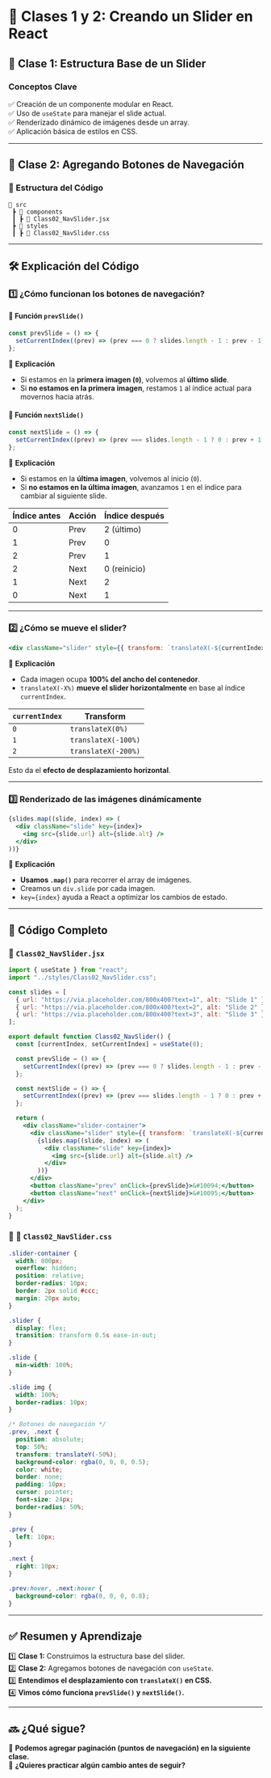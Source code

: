 # 📖 Clases 1 y 2: Creando un Slider en React

## 📌 Clase 1: Estructura Base de un Slider
### **Conceptos Clave**
✅ Creación de un componente modular en React.  
✅ Uso de `useState` para manejar el slide actual.  
✅ Renderizado dinámico de imágenes desde un array.  
✅ Aplicación básica de estilos en CSS.  

---

## 📌 Clase 2: Agregando Botones de Navegación

### 📂 Estructura del Código
```
📁 src  
 ┣ 📂 components  
 ┃ ┣ 📜 Class02_NavSlider.jsx  
 ┣ 📂 styles  
 ┃ ┣ 📜 Class02_NavSlider.css  
```

---

## 🛠 Explicación del Código

### 1️⃣ ¿Cómo funcionan los botones de navegación?

#### 🔹 Función `prevSlide()`
```jsx
const prevSlide = () => {
  setCurrentIndex((prev) => (prev === 0 ? slides.length - 1 : prev - 1));
};
```
📌 **Explicación**  
- Si estamos en la **primera imagen (`0`)**, volvemos al **último slide**.  
- Si **no estamos en la primera imagen**, restamos `1` al índice actual para movernos hacia atrás.  

#### 🔹 Función `nextSlide()`
```jsx
const nextSlide = () => {
  setCurrentIndex((prev) => (prev === slides.length - 1 ? 0 : prev + 1));
};
```
📌 **Explicación**  
- Si estamos en la **última imagen**, volvemos al inicio (`0`).  
- Si **no estamos en la última imagen**, avanzamos `1` en el índice para cambiar al siguiente slide.  

| Índice antes | Acción   | Índice después |
|-------------|---------|---------------|
| 0           | Prev    | 2 (último)    |
| 1           | Prev    | 0             |
| 2           | Prev    | 1             |
| 2           | Next    | 0 (reinicio)  |
| 1           | Next    | 2             |
| 0           | Next    | 1             |

---

### 2️⃣ ¿Cómo se mueve el slider?

```jsx
<div className="slider" style={{ transform: `translateX(-${currentIndex * 100}%)` }}>
```
📌 **Explicación**  
- Cada imagen ocupa **100% del ancho del contenedor**.  
- `translateX(-X%)` **mueve el slider horizontalmente** en base al índice `currentIndex`.  

| `currentIndex` | Transform |
|--------------|-------------|
| `0`          | `translateX(0%)` |
| `1`          | `translateX(-100%)` |
| `2`          | `translateX(-200%)` |

Esto da el **efecto de desplazamiento horizontal**.

---

### 3️⃣ Renderizado de las imágenes dinámicamente  
```jsx
{slides.map((slide, index) => (
  <div className="slide" key={index}>
    <img src={slide.url} alt={slide.alt} />
  </div>
))}
```
📌 **Explicación**  
- **Usamos `.map()`** para recorrer el array de imágenes.  
- Creamos un `div.slide` por cada imagen.  
- `key={index}` ayuda a React a optimizar los cambios de estado.  

---

## 📌 Código Completo

### 📜 `Class02_NavSlider.jsx`
```jsx
import { useState } from "react";
import "../styles/Class02_NavSlider.css";

const slides = [
  { url: "https://via.placeholder.com/800x400?text=1", alt: "Slide 1" },
  { url: "https://via.placeholder.com/800x400?text=2", alt: "Slide 2" },
  { url: "https://via.placeholder.com/800x400?text=3", alt: "Slide 3" },
];

export default function Class02_NavSlider() {
  const [currentIndex, setCurrentIndex] = useState(0);

  const prevSlide = () => {
    setCurrentIndex((prev) => (prev === 0 ? slides.length - 1 : prev - 1));
  };

  const nextSlide = () => {
    setCurrentIndex((prev) => (prev === slides.length - 1 ? 0 : prev + 1));
  };

  return (
    <div className="slider-container">
      <div className="slider" style={{ transform: `translateX(-${currentIndex * 100}%)` }}>
        {slides.map((slide, index) => (
          <div className="slide" key={index}>
            <img src={slide.url} alt={slide.alt} />
          </div>
        ))}
      </div>
      <button className="prev" onClick={prevSlide}>&#10094;</button>
      <button className="next" onClick={nextSlide}>&#10095;</button>
    </div>
  );
}
```

### 🎨 **📜 `Class02_NavSlider.css`**
```css
.slider-container {
  width: 800px;
  overflow: hidden;
  position: relative;
  border-radius: 10px;
  border: 2px solid #ccc;
  margin: 20px auto;
}

.slider {
  display: flex;
  transition: transform 0.5s ease-in-out;
}

.slide {
  min-width: 100%;
}

.slide img {
  width: 100%;
  border-radius: 10px;
}

/* Botones de navegación */
.prev, .next {
  position: absolute;
  top: 50%;
  transform: translateY(-50%);
  background-color: rgba(0, 0, 0, 0.5);
  color: white;
  border: none;
  padding: 10px;
  cursor: pointer;
  font-size: 24px;
  border-radius: 50%;
}

.prev {
  left: 10px;
}

.next {
  right: 10px;
}

.prev:hover, .next:hover {
  background-color: rgba(0, 0, 0, 0.8);
}
```

---

## ✅ **Resumen y Aprendizaje**
1️⃣ **Clase 1:** Construimos la estructura base del slider.  
2️⃣ **Clase 2:** Agregamos botones de navegación con `useState`.  
3️⃣ **Entendimos el desplazamiento con `translateX()` en CSS.**  
4️⃣ **Vimos cómo funciona `prevSlide()` y `nextSlide()`.**  

---

## 🔜 ¿Qué sigue?
🔹 **Podemos agregar paginación (puntos de navegación) en la siguiente clase.**  
🔹 **¿Quieres practicar algún cambio antes de seguir?**  
